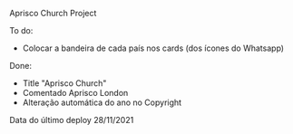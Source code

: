 Aprisco Church Project

To do:
- Colocar a bandeira de cada país nos cards (dos ícones do Whatsapp)

Done:

- Title "Aprisco Church"
- Comentado Aprisco London
- Alteração automática do ano no Copyright

Data do último deploy 28/11/2021